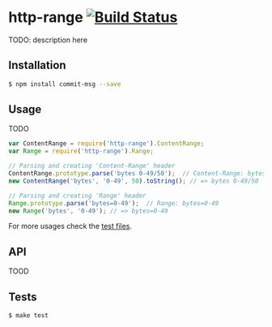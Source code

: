 # http-range [![Build Status](https://travis-ci.org/clns/node-commit-msg.svg?branch=master)](https://travis-ci.org/clns/node-commit-msg)

TODO: description here

## Installation

```sh
$ npm install commit-msg --save
```

## Usage

TODO

```js
var ContentRange = require('http-range').ContentRange;
var Range = require('http-range').Range;

// Parsing and creating 'Content-Range' header
ContentRange.prototype.parse('bytes 0-49/50');  // Content-Range: bytes 0-49/50
new ContentRange('bytes', '0-49', 50).toString(); // => bytes 0-49/50

// Parsing and creating 'Range' header
Range.prototype.parse('bytes=0-49');  // Range: bytes=0-49
new Range('bytes', '0-49'); // => bytes=0-49
```

For more usages check the [test files](test).

## API

TOOD

## Tests

```sh
$ make test
```
